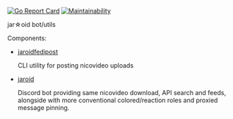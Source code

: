 [![Go Report Card](https://goreportcard.com/badge/github.com/eientei/jaroid)](https://goreportcard.com/report/github.com/eientei/jaroid)
[![Maintainability](https://api.codeclimate.com/v1/badges/4d27473561e4e9275040/maintainability)](https://codeclimate.com/github/eientei/jaroid/maintainability)

jar☆oid bot/utils

Components:

- [jaroidfedipost](README.jaroidfedipost.md)

  CLI utility for posting nicovideo uploads

- [jaroid](README.jaroid.md)

  Discord bot providing same nicovideo download, API search and feeds, alongside with more conventional colored/reaction roles and proxied message pinning.
